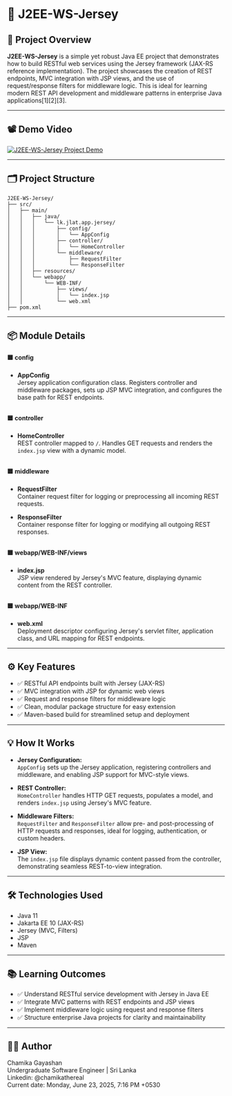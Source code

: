 # 🚀 J2EE-WS-Jersey

## 📝 Project Overview

**J2EE-WS-Jersey** is a simple yet robust Java EE project that demonstrates how to build RESTful web services using the Jersey framework (JAX-RS reference implementation). The project showcases the creation of REST endpoints, MVC integration with JSP views, and the use of request/response filters for middleware logic. This is ideal for learning modern REST API development and middleware patterns in enterprise Java applications[1][2][3].

---

## 📽️ Demo Video
[![J2EE-WS-Jersey Project Demo](https://github.com/chamikathereal/J2EE-WS-Jersey/blob/main/J2EE-WS-Jersey.png)](https://youtu.be/ClSRi57aYtw)

---

## 🗂️ Project Structure

```
J2EE-WS-Jersey/
├── src/
│   ├── main/
│   │   ├── java/
│   │   │   └── lk.jlat.app.jersey/
│   │   │       ├── config/
│   │   │       │   └── AppConfig
│   │   │       ├── controller/
│   │   │       │   └── HomeController
│   │   │       └── middleware/
│   │   │           ├── RequestFilter
│   │   │           └── ResponseFilter
│   │   ├── resources/
│   │   └── webapp/
│   │       └── WEB-INF/
│   │           ├── views/
│   │           │   └── index.jsp
│   │           └── web.xml
├── pom.xml
```


---

## 📦 Module Details

#### 🟦 **config**
- **AppConfig**  
  Jersey application configuration class. Registers controller and middleware packages, sets up JSP MVC integration, and configures the base path for REST endpoints.

##

#### 🟦 **controller**
- **HomeController**  
  REST controller mapped to `/`. Handles GET requests and renders the `index.jsp` view with a dynamic model.

##

#### 🟦 **middleware**
- **RequestFilter**  
  Container request filter for logging or preprocessing all incoming REST requests.
  
- **ResponseFilter**  
  Container response filter for logging or modifying all outgoing REST responses.

##

#### 🟦 **webapp/WEB-INF/views**
- **index.jsp**  
  JSP view rendered by Jersey's MVC feature, displaying dynamic content from the REST controller.

##

#### 🟦 **webapp/WEB-INF**
- **web.xml**  
  Deployment descriptor configuring Jersey's servlet filter, application class, and URL mapping for REST endpoints.

---

## ⚙️ Key Features

- ✅ RESTful API endpoints built with Jersey (JAX-RS)
- ✅ MVC integration with JSP for dynamic web views
- ✅ Request and response filters for middleware logic
- ✅ Clean, modular package structure for easy extension
- ✅ Maven-based build for streamlined setup and deployment

---

## 💡 How It Works

- **Jersey Configuration:**  
  `AppConfig` sets up the Jersey application, registering controllers and middleware, and enabling JSP support for MVC-style views.
  
- **REST Controller:**  
  `HomeController` handles HTTP GET requests, populates a model, and renders `index.jsp` using Jersey's MVC feature.
  
- **Middleware Filters:**  
  `RequestFilter` and `ResponseFilter` allow pre- and post-processing of HTTP requests and responses, ideal for logging, authentication, or custom headers.
  
- **JSP View:**  
  The `index.jsp` file displays dynamic content passed from the controller, demonstrating seamless REST-to-view integration.

---

## 🛠️ Technologies Used

- Java 11
- Jakarta EE 10 (JAX-RS)
- Jersey (MVC, Filters)
- JSP
- Maven

---

## 📚 Learning Outcomes

- ✅ Understand RESTful service development with Jersey in Java EE
- ✅ Integrate MVC patterns with REST endpoints and JSP views
- ✅ Implement middleware logic using request and response filters
- ✅ Structure enterprise Java projects for clarity and maintainability

---

## 🧑‍💻 Author

Chamika Gayashan  
Undergraduate Software Engineer | Sri Lanka  
Linkedin: @chamikathereal  
Current date: Monday, June 23, 2025, 7:16 PM +0530
